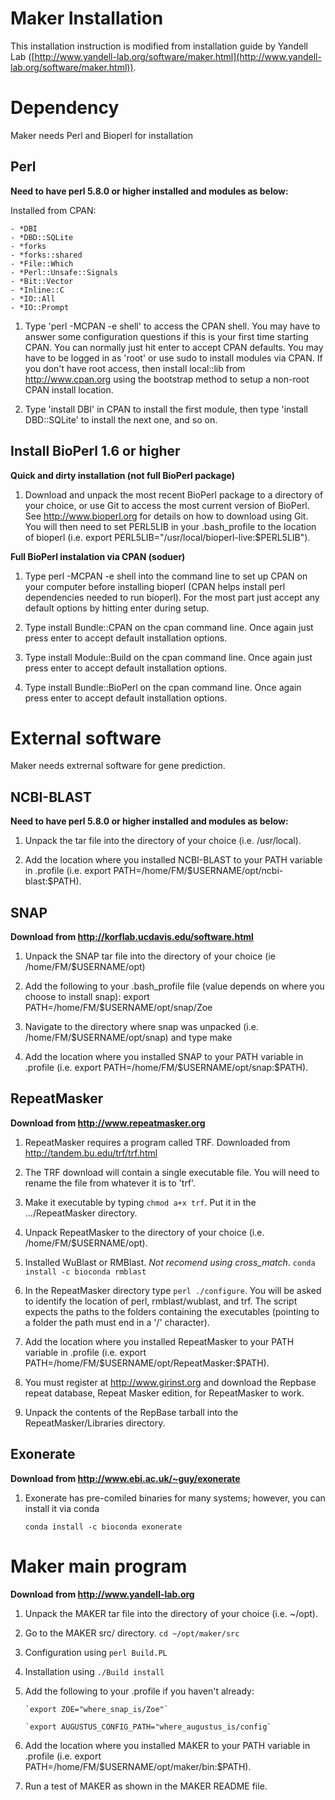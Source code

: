 ﻿# Maker Installation

This installation instruction is modified from installation guide by Yandell Lab ([http://www.yandell-lab.org/software/maker.html](http://www.yandell-lab.org/software/maker.html)).

# Dependency

Maker needs Perl and Bioperl for installation

## Perl

**Need to have perl 5.8.0 or higher installed and modules as below:**
  
 Installed from CPAN:
 
	- *DBI
	- *DBD::SQLite
	- *forks
	- *forks::shared
	- *File::Which
	- *Perl::Unsafe::Signals
	- *Bit::Vector
	- *Inline::C
	- *IO::All
	- *IO::Prompt
		
1.  Type 'perl -MCPAN -e shell' to access the CPAN shell.  You may have to answer some configuration questions if this is your first time starting CPAN. You can normally just hit enter to accept CPAN defaults. You may have to be logged in as 'root' or use sudo to install modules via CPAN. If you don't have root access, then install local::lib from http://www.cpan.org using the bootstrap method to setup a non-root CPAN install location.
	
 2.  Type 'install DBI' in CPAN to install the first module, then type 'install DBD::SQLite' to install the next one, and so on.
  
   
## Install BioPerl 1.6 or higher

**Quick and dirty installation (not full BioPerl package)**

 1.  Download and unpack the most recent BioPerl package to a directory of your choice, or use Git to access the most current version of BioPerl. See http://www.bioperl.org for details on how to download using Git. You will then need to set PERL5LIB in your .bash_profile to the location of bioperl (i.e. export PERL5LIB="/usr/local/bioperl-live:$PERL5LIB").

**Full BioPerl instalation via CPAN (soduer)**
	
1.  Type perl -MCPAN -e shell into the command line to set up CPAN on your computer before installing bioperl (CPAN helps install perl dependencies needed to run bioperl).  For the most part just accept any default options by hitting enter during setup.
		
 2.  Type install Bundle::CPAN on the cpan command line.  Once again just press enter to accept default installation options.

 3. Type install Module::Build on the cpan command line.  Once again just press enter to accept default installation options.
      
 4. Type install Bundle::BioPerl on the cpan command line.  Once again press enter to accept default installation options.

# External software

Maker needs extrernal software for gene prediction.

## NCBI-BLAST 

**Need to have perl 5.8.0 or higher installed and modules as below:**

1.  Unpack the tar file into the directory of your choice (i.e. /usr/local).
		
 2.  Add the location where you installed NCBI-BLAST to your PATH variable in .profile (i.e. export PATH=/home/FM/\$USERNAME/opt/ncbi-blast:\$PATH).

## SNAP

**Download from http://korflab.ucdavis.edu/software.html**

 
1.  Unpack the SNAP tar file into the directory of your choice (ie /home/FM/$USERNAME/opt)
		
 2.  Add the following to your .bash_profile file (value depends on where you choose to install snap):  export PATH=/home/FM/$USERNAME/opt/snap/Zoe

 3. Navigate to the directory where snap was unpacked (i.e. /home/FM/$USERNAME/opt/snap) and type make
      
 4. Add the location where you installed SNAP to your PATH variable in .profile (i.e. export PATH=/home/FM/\$USERNAME/opt/snap:\$PATH).
		

## RepeatMasker

**Download from http://www.repeatmasker.org**

 1. RepeatMasker requires a program called TRF. Downloaded from http://tandem.bu.edu/trf/trf.html
 
 2. The TRF download will contain a single executable file.  You will need to rename the file from whatever it is to 'trf'.

 3. Make it executable by typing `chmod a+x trf`.  Put it in the .../RepeatMasker directory.
 
 4. Unpack RepeatMasker to the directory of your choice (i.e. /home/FM/$USERNAME/opt).
 
 5. Installed WuBlast or RMBlast. *Not recomend using cross_match*.
		`conda install -c bioconda rmblast`

 6. In the RepeatMasker directory type `perl ./configure`. You will be asked to identify the location of perl, rmblast/wublast, and trf.  The script expects the paths to the folders containing the executables (pointing to a folder the path must end in a '/' character).

 7. Add the location where you installed RepeatMasker to your PATH variable in .profile (i.e. export PATH=/home/FM/\$USERNAME/opt/RepeatMasker:\$PATH).

 8. You must register at http://www.girinst.org and download the Repbase repeat database, Repeat Masker edition, for RepeatMasker to work.
 
 9. Unpack the contents of the RepBase tarball into the RepeatMasker/Libraries directory.

## Exonerate

**Download from http://www.ebi.ac.uk/~guy/exonerate**

1.  Exonerate has pre-comiled binaries for many systems; however, you can install it via conda
	
        conda install -c bioconda exonerate

# Maker main program

**Download from http://www.yandell-lab.org**

1. Unpack the MAKER tar file into the directory of your choice (i.e. ~/opt).
 
 2. Go to the MAKER src/ directory. `cd ~/opt/maker/src`
 
 3. Configuration using `perl Build.PL`
 
 4. Installation using `./Build install`
 
 5. Add the following to your .profile if you haven't already:
		
		`export ZOE="where_snap_is/Zoe"`

		`export AUGUSTUS_CONFIG_PATH="where_augustus_is/config`

 6. Add the location where you installed MAKER to your PATH variable in .profile (i.e. export PATH=/home/FM/\$USERNAME/opt/maker/bin:\$PATH).

 7. Run a test of MAKER as shown in the MAKER README file.


